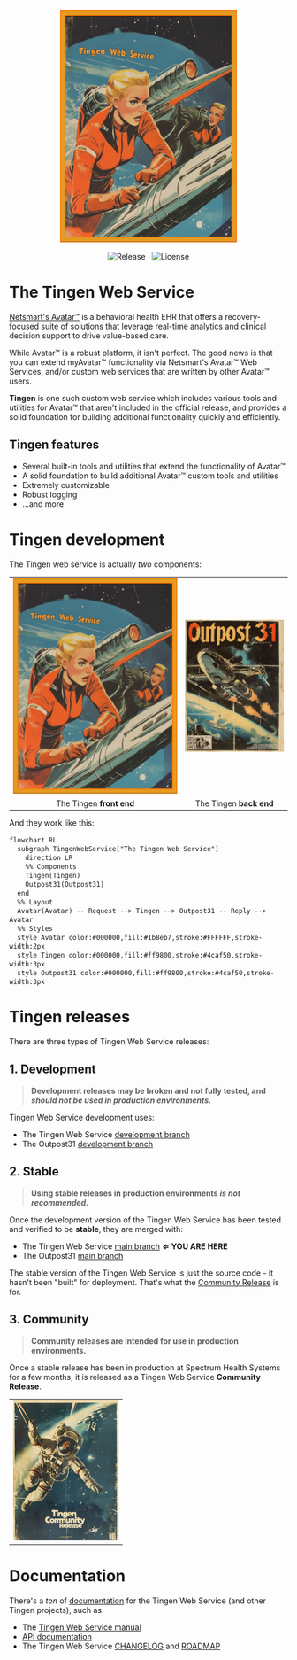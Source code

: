 <!-- u250611 -->

<div align="center">

  ![logo](/.github/img/logo/TngnWsvc-320x420.png)

  ![Release](https://img.shields.io/badge/release-25.9-teal)&nbsp;&nbsp;
  ![License](https://img.shields.io/badge/license-apache-blue)

</div>

# The Tingen Web Service

[Netsmart's Avatar™](https://www.ntst.com/Solutions-and-Services/Offerings/myAvatar) is a behavioral health EHR that offers a recovery-focused suite of solutions that leverage real-time analytics and clinical decision support to drive value-based care.

While Avatar™ is a robust platform, it isn't perfect. The good news is that you can extend myAvatar™ functionality via Netsmart's Avatar™ Web Services, and/or custom web services that are written by other Avatar™ users.

**Tingen** is one such custom web service which includes various tools and utilities for Avatar™ that aren't included in the official release, and provides a solid foundation for building additional functionality quickly and efficiently.

## Tingen features

* Several built-in tools and utilities that extend the functionality of Avatar™
* A solid foundation to build additional Avatar™ custom tools and utilities
* Extremely customizable
* Robust logging
* ...and more

# Tingen development

The Tingen web service is actually *two* components:

<div align="center">
		<table>
		<tr>
			<td>
				<img src="https://github.com/spectrum-health-systems/tingen-web-service/blob/development/.github/img/logo/TngnWsvc-320x420.png"></a>
			</td>
      <td>
				<a HREF="https://github.com/spectrum-health-systems/outpost31"><img src="https://github.com/spectrum-health-systems/outpost31/blob/main/.github/img/logo/TngnOpto-194x254.png"></a>
			</td>
		</tr>
    <tr>
			<td align="center">
				The Tingen <b>front end</b>
			</td>
      <td align="center">
				The Tingen <b>back end</b>
			</td>
		</tr>
	</table>
</div>

And they work like this:

```mermaid
flowchart RL
  subgraph TingenWebService["The Tingen Web Service"]
    direction LR
    %% Components
    Tingen(Tingen)
    Outpost31(Outpost31) 
  end
  %% Layout
  Avatar(Avatar) -- Request --> Tingen --> Outpost31 -- Reply --> Avatar
  %% Styles
  style Avatar color:#000000,fill:#1b8eb7,stroke:#FFFFFF,stroke-width:2px
  style Tingen color:#000000,fill:#ff9800,stroke:#4caf50,stroke-width:3px
  style Outpost31 color:#000000,fill:#ff9800,stroke:#4caf50,stroke-width:3px
```

# Tingen releases

There are three types of Tingen Web Service releases:

## 1. Development

> **Development releases may be broken and not fully tested, and *should not be used in production environments.***

Tingen Web Service development uses:

* The Tingen Web Service [development branch](https://github.com/spectrum-health-systems/tingen-web-service/tree/development)
* The Outpost31 [development branch](https://github.com/spectrum-health-systems/outpost31/tree/development)

## 2. Stable

> **Using stable releases in production environments *is not recommended.***

Once the development version of the Tingen Web Service has been tested and verified to be **stable**, they are merged with:

* The Tingen Web Service [main branch](https://github.com/spectrum-health-systems/tingen-web-service) **&lArr; YOU ARE HERE**
* The Outpost31 [main branch](https://github.com/spectrum-health-systems/outpost31)

The stable version of the Tingen Web Service is just the source code - it hasn't been "built" for deployment. That's what the  [Community Release](https://github.com/spectrum-health-systems/tingen-community-release) is for.

## 3. Community

> **Community releases are intended for use in production environments.**

Once a stable release has been in production at Spectrum Health Systems for a few months, it is released as a Tingen Web Service **Community Release**.

<div align="center">
	<table>
		<tr>
			<td>
				<a HREF="https://github.com/spectrum-health-systems/Tingen-CommunityRelease"><img src="https://github.com/spectrum-health-systems/Tingen-CommunityRelease/blob/main/.github/image/logo/TingenCommunityRelease_logo_194x254.png"></a>
			</td>
		</tr>
	</table>
</div>

# Documentation

There's a *ton* of [documentation](https://github.com/spectrum-health-systems/tingen-documentation) for the Tingen Web Service (and other Tingen projects), such as:

* The [Tingen Web Service manual](https://github.com/spectrum-health-systems/tingen-documentation/tree/main/manuals/tngnsrvc)
* [API documentation](https://spectrum-health-systems.github.io/tingen-documentation-project/api)
* The Tingen Web Service [CHANGELOG](CHANGELOG.md) and [ROADMAP](ROADMAP.md)
